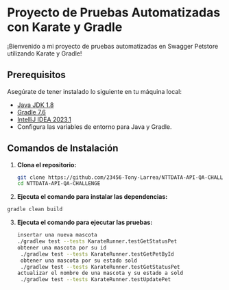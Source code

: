 # Proyecto de Pruebas Automatizadas con Karate y Gradle

¡Bienvenido a mi proyecto de pruebas automatizadas en Swagger Petstore utilizando Karate y Gradle!

## Prerequisitos

Asegúrate de tener instalado lo siguiente en tu máquina local:

- [Java JDK 1.8](https://www.oracle.com/java/technologies/javase-downloads.html)
- [Gradle 7.6](https://gradle.org/install/)
- [IntelliJ IDEA 2023.1](https://www.jetbrains.com/idea/download/)
- Configura las variables de entorno para Java y Gradle.

## Comandos de Instalación

1. **Clona el repositorio:**

   ```bash
   git clone https://github.com/23456-Tony-Larrea/NTTDATA-API-QA-CHALLENGE)https://github.com/23456-Tony-Larrea/NTTDATA-API-QA-CHALLENGE
   cd NTTDATA-API-QA-CHALLENGE
 2. **Ejecuta el comando para instalar las dependencias:**

   ```bash
   gradle clean build
   ```
3. **Ejecuta el comando para ejecutar las pruebas:**

   ```bash
   insertar una nueva mascota
   ./gradlew test --tests KarateRunner.testGetStatusPet
   obtener una mascota por su id
    ./gradlew test --tests KarateRunner.testGetPetById
    obtener una mascota por su estado sold
    ./gradlew test --tests KarateRunner.testGetStatusPet
   actualizar el nombre de una mascota y su estado a sold
    ./gradlew test --tests KarateRunner.testUpdatePet
    ```

   
